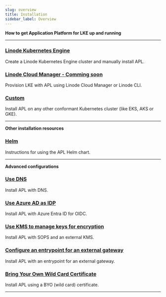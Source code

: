```yaml
---
slug: overview
title: Installation
sidebar_label: Overview
---
```


**How to get Application Platform for LKE up and running**

---

### [Linode Kubernetes Engine](linode.md)
Create a Linode Kubernetes Engine cluster and manually install APL.

### [Linode Cloud Manager - Comming soon](apl.md)
Provision LKE with APL using Linode Cloud Manager or Linode CLI.

### [Custom](custom.md)
Install APL on any other conformant Kubernetes cluster (like EKS, AKS or GKE).

---

**Other installation resources**

### [Helm](helm.md)
Instructions for using the APL Helm chart.

---

**Advanced configurations**

### [Use DNS](dns.md)
Install APL with DNS.

### [Use Azure AD as IDP](oidc.md)
Install APL with Azure Entra ID for OIDC.

### [Use KMS to manage keys for encryption](sops.md)
Install APL with SOPS and an external KMS.

### [Configure an entrypoint for an external gateway](entrypoint.md)
Install APL with an entrypoint for an external gateway.

### [Bring Your Own Wild Card Certificate](byo-wildcard.md)
Install APL using a BYO (wild card) certificate.

---
